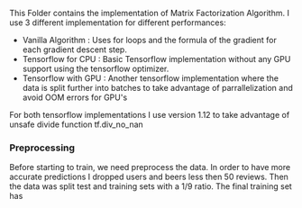 This Folder contains the implementation of Matrix Factorization Algorithm. I use 3 different implementation for different performances:
* Vanilla Algorithm : Uses for loops and the formula of the gradient for each gradient descent step.
* Tensorflow for CPU : Basic Tensorflow implementation without any GPU support using the tensorflow optimizer.
* Tensorflow with GPU : Another tensorflow implementation where the data is split further into batches to take advantage of parrallelization and avoid OOM errors for GPU's

For both tensorflow implementations I use version 1.12 to take advantage of unsafe divide function tf.div_no_nan 


### Preprocessing
Before starting to train, we need preprocess the data. In order to have more accurate predictions I dropped users and beers less then 50 reviews. Then the data was split test and training sets with a 1/9 ratio. The final training set has 
